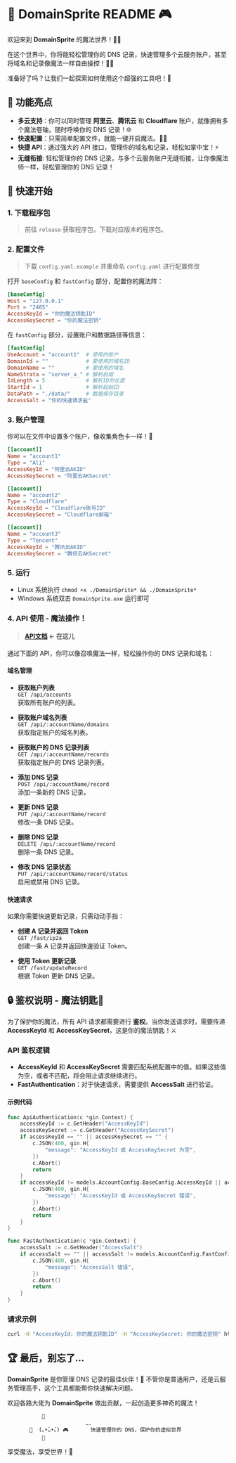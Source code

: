 # 🌟 DomainSprite README 🎮

欢迎来到 **DomainSprite** 的魔法世界！🌸✨

在这个世界中，你将能轻松管理你的 DNS 记录，快速管理多个云服务账户，甚至将域名和记录像魔法一样自由操控！🎩🔮

准备好了吗？让我们一起探索如何使用这个超强的工具吧！🚀

## 🏰 功能亮点

- **多云支持**：你可以同时管理 **阿里云**、**腾讯云** 和 **Cloudflare** 账户，就像拥有多个魔法卷轴，随时呼唤你的 DNS 记录！🌐
- **快速配置**：只需简单配置文件，就能一键开启魔法。📜✨
- **快捷 API**：通过强大的 API 接口，管理你的域名和记录，轻松如掌中宝！⚡
- **无缝衔接**: 轻松管理你的 DNS 记录，与多个云服务账户无缝衔接，让你像魔法师一样，轻松管理你的 DNS 记录！

## 🚀 快速开始

### 1. 下载程序包

> 前往 `release` 获取程序包，下载对应版本的程序包。

### 2. 配置文件

> 下载 `config.yaml.example` 并重命名 `config.yaml` 进行配置修改

打开 `baseConfig` 和 `fastConfig` 部分，配置你的魔法阵：

```toml
[baseConfig]
Host = "127.0.0.1"
Port = "2485"
AccessKeyId = "你的魔法钥匙ID"
AccessKeySecret = "你的魔法密钥"
```

在 `fastConfig` 部分，设置账户和数据路径等信息：

```toml
[fastConfig]
UseAccount = "account1"  # 使用的账户
DomainId = ""            # 要使用的域名ID
DomainName = ""          # 要使用的域名
NameStrata = "server_a_" # 解析前缀
IdLength = 5             # 解析ID的长度
StartId = 1              # 解析起始ID
DataPath = "./data/"     # 数据保存目录
AccessSalt = "你的快速请求盐"
```

### 3. 账户管理

你可以在文件中设置多个账户，像收集角色卡一样！🌟

```toml
[[account]]
Name = "account1"
Type = "Ali"
AccessKeyId = "阿里云AKID"
AccessKeySecret = "阿里云AKSecret"

[[account]]
Name = "account2"
Type = "Cloudflare"
AccessKeyId = "Cloudflare账号ID"
AccessKeySecret = "Cloudflare邮箱"

[[account]]
Name = "account3"
Type = "Tencent"
AccessKeyId = "腾讯云AKID"
AccessKeySecret = "腾讯云AKSecret"
```

### 5. 运行

- Linux 系统执行 `chmod +x ./DomainSprite* && ./DomainSprite*`
- Windows 系统双击 `DomainSprite.exe` 运行即可

### 4. API 使用 - 魔法操作！

> #### [API文档](https://50swcphpjw.apifox.cn) <- 在这儿

通过下面的 API，你可以像召唤魔法一样，轻松操作你的 DNS 记录和域名：

#### 域名管理

- **获取账户列表**  
  `GET /api/accounts`  
  获取所有账户的列表。

- **获取账户域名列表**  
  `GET /api/:accountName/domains`  
  获取指定账户的域名列表。

- **获取账户的 DNS 记录列表**  
  `GET /api/:accountName/records`  
  获取指定账户的 DNS 记录列表。

- **添加 DNS 记录**  
  `POST /api/:accountName/record`  
  添加一条新的 DNS 记录。

- **更新 DNS 记录**  
  `PUT /api/:accountName/record`  
  修改一条 DNS 记录。

- **删除 DNS 记录**  
  `DELETE /api/:accountName/record`  
  删除一条 DNS 记录。

- **修改 DNS 记录状态**  
  `PUT /api/:accountName/record/status`  
  启用或禁用 DNS 记录。

#### 快速请求

如果你需要快速更新记录，只需动动手指：

- **创建 A 记录并返回 Token**  
  `GET /fast/ip2a`  
  创建一条 A 记录并返回快速验证 Token。

- **使用 Token 更新记录**  
  `GET /fast/updateRecord`  
  根据 Token 更新 DNS 记录。

## 🔒 鉴权说明 - 魔法钥匙🔑

为了保护你的魔法，所有 API 请求都需要进行 **鉴权**。当你发送请求时，需要传递 **AccessKeyId** 和 **AccessKeySecret**，这是你的魔法钥匙！⚔️

### API 鉴权逻辑

- **AccessKeyId** 和 **AccessKeySecret** 需要匹配系统配置中的值。如果这些值为空，或者不匹配，将会阻止请求继续进行。
- **FastAuthentication**：对于快速请求，需要提供 **AccessSalt** 进行验证。

#### 示例代码

```go
func ApiAuthentication(c *gin.Context) {
	accessKeyId := c.GetHeader("AccessKeyId")
	accessKeySecret := c.GetHeader("AccessKeySecret")
	if accessKeyId == "" || accessKeySecret == "" {
		c.JSON(400, gin.H{
			"message": "AccessKeyId 或 AccessKeySecret 为空",
		})
		c.Abort()
		return
	}
	if accessKeyId != models.AccountConfig.BaseConfig.AccessKeyId || accessKeySecret != models.AccountConfig.BaseConfig.AccessKeySecret {
		c.JSON(400, gin.H{
			"message": "AccessKeyId 或 AccessKeySecret 错误",
		})
		c.Abort()
		return
	}
}

func FastAuthentication(c *gin.Context) {
	accessSalt := c.GetHeader("AccessSalt")
	if accessSalt == "" || accessSalt != models.AccountConfig.FastConfig.AccessSalt {
		c.JSON(400, gin.H{
			"message": "AccessSalt 错误",
		})
		c.Abort()
		return
	}
}
```

### 请求示例

```bash
curl -H "AccessKeyId: 你的魔法钥匙ID" -H "AccessKeySecret: 你的魔法密钥" http://127.0.0.1:2485/api/accounts
```

## 🏆 最后，别忘了...

**DomainSprite** 是你管理 DNS 记录的最佳伙伴！💫 不管你是普通用户，还是云服务管理高手，这个工具都能帮你快速解决问题。

欢迎各路大佬为 **DomainSprite** 做出贡献，一起创造更多神奇的魔法！

```plaintext
           🌸
    ⠀⠀⠀⠀⠀⠀⠀⠀⠀⠀⠀⠀⠀⠀⠀⠀⠀⣀⡀⠀⠀⠀⠀⠀⠀⠀⠀⠀⠀⠀⠀⠀⠀⠀
       🌼  (｡•̀ᴗ•́｡) 🎮       快速管理你的 DNS，保护你的虚拟世界
           🌻⠀⠀⠀⠀⠀⠀⠀⠀⠀⠀⠀⠀⠀⠀⠀⠀⠀⠀⠀⠀⠀⠀⠀⠀⠀⠀⠀⠀⠀⠀⠀
``` 

享受魔法，享受世界！🌈